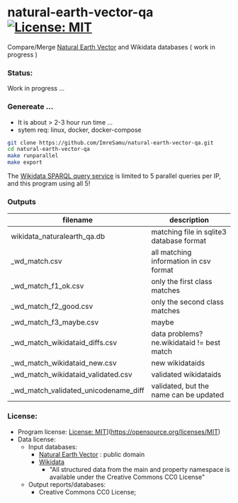 # natural-earth-vector-qa  [![License: MIT](https://img.shields.io/badge/License-MIT-yellow.svg)](https://opensource.org/licenses/MIT)

Compare/Merge  [Natural Earth Vector](https://github.com/nvkelso/natural-earth-vector)  and  Wikidata databases  ( work in progress )

### Status:
Work in progress ...


### Genereate ...

* It is about  > 2-3 hour run time ...
* sytem req:   linux,  docker,  docker-compose


```bash
git clone https://github.com/ImreSamu/natural-earth-vector-qa.git
cd natural-earth-vector-qa
make runparallel
make export
```

The [Wikidata SPARQL query service](https://www.mediawiki.org/wiki/Wikidata_query_service/User_Manual) is limited to 5 parallel queries per IP, and this program using all 5! 


### Outputs

filename | description
---- | -----
wikidata_naturalearth_qa.db |  matching file  in sqlite3 database format 
_wd_match.csv | all matching information in csv format  
_wd_match_f1_ok.csv | only the first class matches
_wd_match_f2_good.csv | only the second class matches
_wd_match_f3_maybe.csv | maybe
_wd_match_wikidataid_diffs.csv | data problems?  ne.wikidataid !=  best match 
_wd_match_wikidataid_new.csv   | new wikidataids  
_wd_match_wikidataid_validated.csv | validated wikidataids 
_wd_match_validated_unicodename_diff |  validated, but the name can be updated 

### License:
* Program license:  [License: MIT](https://img.shields.io/badge/License-MIT-yellow.svg)](https://opensource.org/licenses/MIT)
* Data license:
    * Input databases:
        * [Natural Earth Vector](https://github.com/nvkelso/natural-earth-vector)  : public domain
        * [Wikidata](https://www.wikidata.org/) 
            * "All structured data from the main and property namespace is available under the Creative Commons CC0 License"
    * Output reports/databases:
        * Creative Commons CC0 License;
